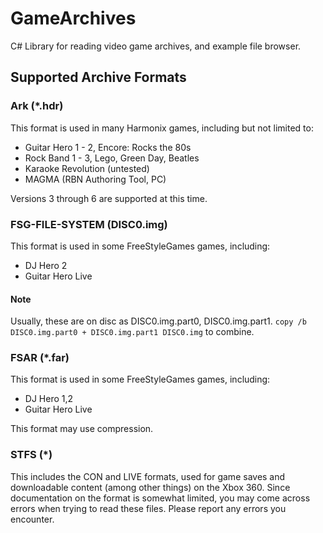 ﻿# GameArchives
C# Library for reading video game archives, and example file browser.

## Supported Archive Formats
### Ark (*.hdr)
This format is used in many Harmonix games, including but not limited to:
* Guitar Hero 1 - 2, Encore: Rocks the 80s
* Rock Band 1 - 3, Lego, Green Day, Beatles
* Karaoke Revolution (untested)
* MAGMA (RBN Authoring Tool, PC)

Versions 3 through 6 are supported at this time.

### FSG-FILE-SYSTEM (DISC0.img)
This format is used in some FreeStyleGames games, including:
* DJ Hero 2
* Guitar Hero Live

#### Note
Usually, these are on disc as DISC0.img.part0, DISC0.img.part1.
`copy /b DISC0.img.part0 + DISC0.img.part1 DISC0.img` to combine.

### FSAR (*.far)
This format is used in some FreeStyleGames games, including:
* DJ Hero 1,2
* Guitar Hero Live

This format may use compression.

### STFS (*)
This includes the CON and LIVE formats, used for game saves and downloadable
content (among other things) on the Xbox 360. Since documentation on the format
is somewhat limited, you may come across errors when trying to read these
files. Please report any errors you encounter.
